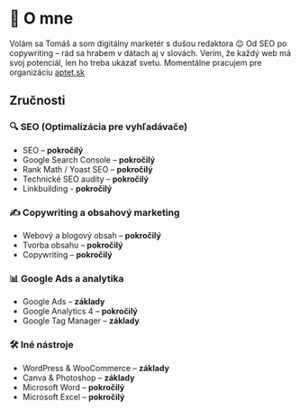 # 👋 O mne  
Volám sa Tomáš a som digitálny marketér s dušou redaktora 😉 Od SEO po copywriting – rád sa hrabem v dátach aj v slovách.  Verím, že každý web má svoj potenciál, len ho treba ukázať svetu. Momentálne pracujem pre organizáciu [aptet.sk](https://www.aptet.sk/)

## Zručnosti

### 🔍 SEO (Optimalizácia pre vyhľadávače)
- SEO – **pokročilý**  
- Google Search Console – **pokročilý**  
- Rank Math / Yoast SEO – **pokročilý**  
- Technické SEO audity – **pokročilý**
- Linkbuilding - **pokročilý**

### ✍️ Copywriting a obsahový marketing
- Webový a blogový obsah – **pokročilý**  
- Tvorba obsahu – **pokročilý**  
- Copywriting – **pokročilý**

### 📊 Google Ads a analytika
- Google Ads – **základy**  
- Google Analytics 4 – **pokročilý**  
- Google Tag Manager – **základy**

### 🛠️ Iné nástroje
- WordPress & WooCommerce – **základy**  
- Canva & Photoshop – **základy**  
- Microsoft Word – **pokročilý**  
- Microsoft Excel – **pokročilý**

